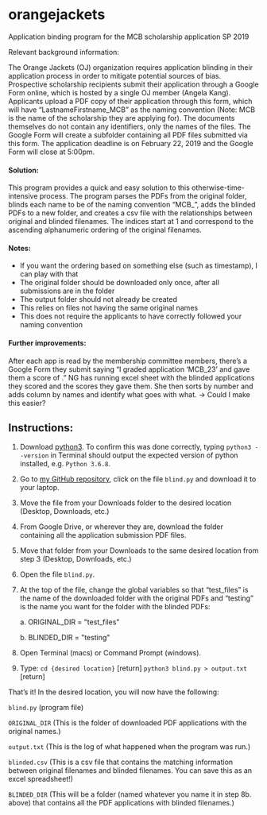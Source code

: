 # orangejackets
Application binding program for the MCB scholarship application SP 2019


Relevant background information:

The Orange Jackets (OJ) organization requires application blinding in their application process in order to mitigate potential sources of bias. Prospective scholarship recipients submit their application through a Google Form online, which is hosted by a single OJ member (Angela Kang). Applicants upload a PDF copy of their application through this form, which will have “LastnameFirstname_MCB” as the naming convention (Note: MCB is the name of the scholarship they are applying for). The documents themselves do not contain any identifiers, only the names of the files. The Google Form will create a subfolder containing all PDF files submitted via this form. The application deadline is on February 22, 2019 and the Google Form will close at 5:00pm.


#### Solution:

This program provides a quick and easy solution to this otherwise-time-intensive process. The program parses the PDFs from the original folder, blinds each name to be of the naming convention “MCB_<index>”, adds the blinded PDFs to a new folder, and creates a csv file with the relationships between original and blinded filenames. The indices start at 1 and correspond to the ascending alphanumeric ordering of the original filenames. 


#### Notes:

- If you want the ordering based on something else (such as timestamp), I can play with that
- The original folder should be downloaded only once, after all submissions are in the folder
- The output folder should not already be created
- This relies on files not having the same original names
- This does not require the applicants to have correctly followed your naming convention

#### Further improvements:

After each app is read by the membership committee members, there’s a Google Form they submit saying “I graded application ‘MCB_23’ and gave them a score of <score>.” NG has running excel sheet with the blinded applications they scored and the scores they gave them. She then sorts by number and adds column by names and identify what goes with what. 
→ Could I make this easier?


## Instructions:

1. Download [python3](https://www.python.org/downloads/). To confirm this was done correctly, typing `python3 --version` in Terminal should output the expected version of python installed, e.g. `Python 3.6.8`.

2. Go to [my GitHub repository](https://github.com/morganfrisby/orangejackets), click on the file `blind.py` and download it to your laptop.

3. Move the file from your Downloads folder to the desired location (Desktop, Downloads, etc.)

4. From Google Drive, or wherever they are, download the folder containing all the application submission PDF files.

5. Move that folder from your Downloads to the same desired location from step 3 (Desktop, Downloads, etc.)

6. Open the file `blind.py`.

7. At the top of the file, change the global variables so that “test_files” is the name of the downloaded folder with the original PDFs and “testing” is the name you want for the folder with the blinded PDFs:
    
    a. ORIGINAL_DIR = "test_files"
    
    b. BLINDED_DIR  = "testing"

8. Open Terminal (macs) or Command Prompt (windows).

9. Type: 
    `cd {desired location}` 		    [return]
    `python3 blind.py > output.txt` 	[return]


That’s it! In the desired location, you will now have the following:

`blind.py` (program file)

`ORIGINAL_DIR` (This is the folder of downloaded PDF applications with the original names.)

`output.txt` (This is the log of what happened when the program was run.)

`blinded.csv` (This is a csv file that contains the matching information between original filenames and blinded filenames. You can save this as an excel spreadsheet!)

`BLINDED_DIR` (This will be a folder (named whatever you name it in step 8b. above) that contains all the PDF applications with blinded filenames.)
